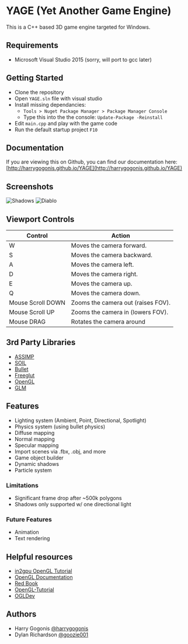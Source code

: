 # YAGE (Yet Another Game Engine)

This is a C++ based 3D game engine targeted for Windows.

## Requirements

* Microsoft Visual Studio 2015 (sorry, will port to gcc later)

## Getting Started

* Clone the repository
* Open `YAGE.sln` file with visual studio
* Install missing dependancies:
	* `Tools > Nuget Package Manager > Package Manager Console`
	*  Type this into the the console: `Update-Package -Reinstall`
* Edit `main.cpp` and play with the game code
* Run the default startup project `F10`

## Documentation
If you are viewing this on Github, you can find our documentation here: 
[http://harrygogonis.github.io/YAGE](http://harrygogonis.github.io/YAGE)

## Screenshots
![Shadows](http://i.imgur.com/crVyjjA.png)
![Diablo](http://i.imgur.com/JOZFDyq.png)

## Viewport Controls

| Control           | Action                             |
|-------------------|------------------------------------|
| W                 | Moves the camera forward.          |
| S                 | Moves the camera backward.         |
| A                 | Moves the camera left.             |
| D                 | Moves the camera right.            |
| E                 | Moves the camera up.               |
| Q                 | Moves the camera down.             |
| Mouse Scroll DOWN | Zooms the camera out (raises FOV). |
| Mouse Scroll UP   | Zooms the camera in (lowers FOV).  |
| Mouse DRAG		| Rotates the camera around			 |

## 3rd Party Libraries
* [ASSIMP](http://www.assimp.org/)
* [SOIL](http://www.lonesock.net/soil.html)
* [Bullet](http://bulletphysics.org/wordpress/)
* [Freeglut](http://freeglut.sourceforge.net/)
* [OpenGL](https://www.opengl.org/)
* [GLM](http://glm.g-truc.net/0.9.7/index.html)

## Features
* Lighting system (Ambient, Point, Directional, Spotlight)
* Physics system (using bullet physics)
* Diffuse mapping
* Normal mapping
* Specular mapping
* Import scenes via .fbx, .obj, and more
* Game object builder
* Dynamic shadows
* Particle system

### Limitations
* Significant frame drop after ~500k polygons
* Shadows only supported w/ one directional light

### Future Features
* Animation
* Text rendering

## Helpful resources
* [in2gpu OpenGL Tutorial](http://in2gpu.com/opengl-3/)
* [OpenGL Documentation](https://www.opengl.org/sdk/docs/man/)
* [Red Book](http://www.amazon.com/OpenGL-Programming-Guide-Official-Learning/dp/0321335732)
* [OpenGL-Tutorial](http://www.opengl-tutorial.org/)
* [OGLDev](http://ogldev.atspace.co.uk/index.html)

## Authors

- Harry Gogonis [@harrygogonis](https://github.com/HarryGogonis)
- Dylan Richardson [@goozie001](https://github.com/goozie001)